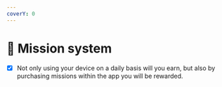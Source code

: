 ```yaml
---
coverY: 0
---
```


# 📳 Mission system

* [x] Not only using your device on a daily basis will you earn, but also by purchasing missions within the app you will be rewarded.
